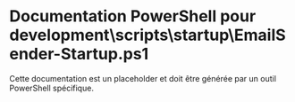 # Documentation PowerShell pour development\scripts\startup\EmailSender-Startup.ps1

Cette documentation est un placeholder et doit être générée par un outil PowerShell spécifique.
